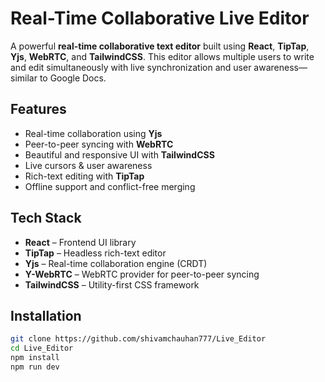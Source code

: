 # Real-Time Collaborative Live Editor

A powerful **real-time collaborative text editor** built using **React**, **TipTap**, **Yjs**, **WebRTC**, and **TailwindCSS**. This editor allows multiple users to write and edit simultaneously with live synchronization and user awareness—similar to Google Docs.

## Features

- Real-time collaboration using **Yjs**
- Peer-to-peer syncing with **WebRTC**
- Beautiful and responsive UI with **TailwindCSS**
- Live cursors & user awareness
- Rich-text editing with **TipTap**
- Offline support and conflict-free merging

## Tech Stack

- **React** – Frontend UI library
- **TipTap** – Headless rich-text editor
- **Yjs** – Real-time collaboration engine (CRDT)
- **Y-WebRTC** – WebRTC provider for peer-to-peer syncing
- **TailwindCSS** – Utility-first CSS framework

## Installation

```bash
git clone https://github.com/shivamchauhan777/Live_Editor
cd Live_Editor
npm install
npm run dev
